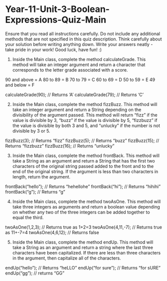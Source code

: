# Year-11-Unit-3-Boolean-Expressions-Quiz-Main

Ensure that you read all instructions carefully. Do not include any additional methods that are not specified in this quiz description. Think carefully about your solution before writing anything down. Write your answers neatly - take pride in your work! Good luck, have fun! :)

1. Inside the Main class, complete the method calculateGrade. This method will take an integer argument and return a character that corresponds to the letter grade associated with a score. 

90 and above = A
80 to 89 = B
70 to 79 = C
60 to 69 = D
50 to 59 = E
49 and below = F

calculateGrade(90);	// Returns ‘A’
calculateGrade(79);	// Returns ‘C’

2. Inside the Main class, complete the method fizzBuzz. This method will take an integer argument and return a String depending on the divisibility of the argument passed. This method will return “fizz” if the value is divisible by 3, “buzz” if the value is divisible by 5, “fizzbuzz” if the value is divisible by both 3 and 5, and “unlucky” if the number is not divisible by 3 or 5.

fizzBuzz(3);	// Returns “fizz”
fizzBuzz(5);	// Returns “buzz”
fizzBuzz(15); 	// Returns “fizzbuzz”
fizzBuzz(16);	// Returns “unlucky”

3. Inside the Main class, complete the method frontBack. This method will take a String as an argument and return a String that has the first two characters of the original string passed added to the front and to the end of the original string. If the argument is less than two characters in length, return the argument. 

frontBack(“hello”);	// Returns “hehellohe”
frontBack(“hi”);	// Returns “hihihi”
frontBack(“g”);		// Returns “g”

4. Inside the Main class, complete the method twoAsOne. This method will take three integers as arguments and return a boolean value depending on whether any two of the three integers can be added together to equal the third. 

twoAsOne(1,2,3); 	// Returns true as 1+2=3
twoAsOne(4,11,-7);	// Returns true as 11+-7=4
twoAsOne(4,6,12);	// Returns false


5. Inside the Main class, complete the method endUp. This method will take a String as an argument and return a string where the last three characters have been capitalized. If there are less than three characters in the argument, then capitalize all of the characters. 

endUp(“hello”);	// Returns “heLLO”
endUp(“for sure”);	// Returns “for sURE”
endUp(“gg”);		// returns “GG”

